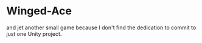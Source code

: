 # Winged-Ace

and jet another small game because I don't find the dedication to commit to just one Unity project.
